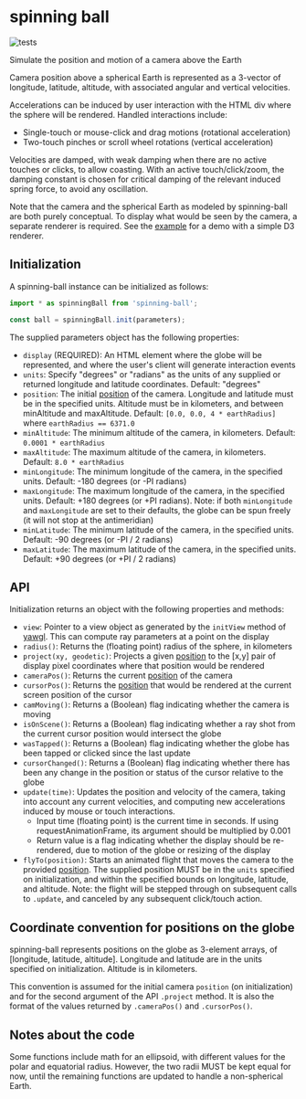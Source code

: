 # spinning ball

![tests](https://github.com/GlobeletJS/spinning-ball/actions/workflows/node.js.yml/badge.svg)

Simulate the position and motion of a camera above the Earth

Camera position above a spherical Earth is represented as a 3-vector of
longitude, latitude, altitude, with associated angular and vertical
velocities. 

Accelerations can be induced by user interaction with the HTML div where
the sphere will be rendered. Handled interactions include:
- Single-touch or mouse-click and drag motions (rotational acceleration)
- Two-touch pinches or scroll wheel rotations (vertical acceleration)

Velocities are damped, with weak damping when there are no active touches
or clicks, to allow coasting. With an active touch/click/zoom, the damping
constant is chosen for critical damping of the relevant induced spring force,
to avoid any oscillation.

Note that the camera and the spherical Earth as modeled by spinning-ball are
both purely conceptual. To display what would be seen by the camera, a separate
renderer is required. See the [example][] for a demo with a 
simple D3 renderer.

[example]: https://globeletjs.github.io/spinning-ball/examples/fly-to/index.html

## Initialization
A spinning-ball instance can be initialized as follows:
```javascript
import * as spinningBall from 'spinning-ball';

const ball = spinningBall.init(parameters);
```

The supplied parameters object has the following properties:
- `display` (REQUIRED): An HTML element where the globe will be represented,
  and where the user's client will generate interaction events
- `units`: Specify "degrees" or "radians" as the units of any supplied or
  returned longitude and latitude coordinates. Default: "degrees"
- `position`: The initial [position][] of the camera. Longitude and latitude
  must be in the specified units. Altitude must be in kilometers, and between
  minAltitude and maxAltitude.
  Default: `[0.0, 0.0, 4 * earthRadius]` where `earthRadius == 6371.0`
- `minAltitude`: The minimum altitude of the camera, in kilometers.
  Default: `0.0001 * earthRadius`
- `maxAltitude`: The maximum altitude of the camera, in kilometers.
  Default: `8.0 * earthRadius`
- `minLongitude`: The minimum longitude of the camera, in the specified units.
  Default: -180 degrees (or -PI radians)
- `maxLongitude`: The maximum longitude of the camera, in the specified units.
  Default: +180 degrees (or +PI radians).
  Note: if both `minLongitude` and `maxLongitude` are set to their defaults,
  the globe can be spun freely (it will not stop at the antimeridian)
- `minLatitude`: The minimum latitude of the camera, in the specified units.
  Default: -90 degrees (or -PI / 2 radians)
- `maxLatitude`: The maximum latitude of the camera, in the specified units.
  Default: +90 degrees (or +PI / 2 radians)

## API
Initialization returns an object with the following properties and methods:
- `view`: Pointer to a view object as generated by the `initView` method of
  [yawgl][]. This can compute ray parameters at a point on the display
- `radius()`: Returns the (floating point) radius of the sphere, in kilometers
- `project(xy, geodetic)`: Projects a given [position][] to the [x,y] pair of
  display pixel coordinates where that position would be rendered
- `cameraPos()`: Returns the current [position][] of the camera
- `cursorPos()`: Returns the [position][] that would be rendered at the current
  screen position of the cursor
- `camMoving()`: Returns a (Boolean) flag indicating whether the camera is
  moving
- `isOnScene()`: Returns a (Boolean) flag indicating whether a ray shot from
  the current cursor position would intersect the globe
- `wasTapped()`: Returns a (Boolean) flag indicating whether the globe has been
  tapped or clicked since the last update
- `cursorChanged()`: Returns a (Boolean) flag indicating whether there has been
  any change in the position or status of the cursor relative to the globe
- `update(time)`: Updates the position and velocity of the camera, taking into
  account any current velocities, and computing new accelerations induced by
  mouse or touch interactions.
  - Input time (floating point) is the current time in seconds. If using
    requestAnimationFrame, its argument should be multiplied by 0.001
  - Return value is a flag indicating whether the display should be
    re-rendered, due to motion of the globe or resizing of the display
- `flyTo(position)`: Starts an animated flight that moves the camera to the
  provided [position][]. The supplied position MUST be in the `units` specified
  on initialization, and within the specified bounds on longitude, latitude,
  and altitude. Note: the flight will be stepped through on subsequent
  calls to `.update`, and canceled by any subsequent click/touch action.

[yawgl]: https://github.com/GlobeletJS/yawgl
[position]: #coordinate-convention-for-positions-on-the-globe

## Coordinate convention for positions on the globe
spinning-ball represents positions on the globe as 3-element arrays, of
[longitude, latitude, altitude]. Longitude and latitude are in the units
specified on initialization. Altitude is in kilometers.

This convention is assumed for the initial camera `position` (on initialization)
and for the second argument of the API `.project` method. It is also the format
of the values returned by `.cameraPos()` and `.cursorPos()`.

## Notes about the code
Some functions include math for an ellipsoid, with different values for the
polar and equatorial radius. However, the two radii MUST be kept equal for now,
until the remaining functions are updated to handle a non-spherical Earth.
